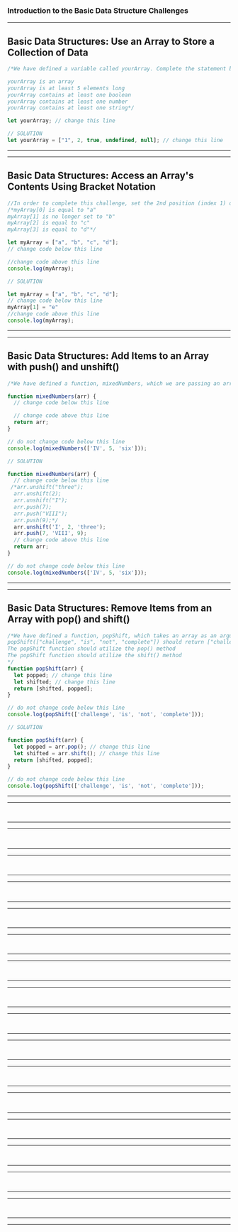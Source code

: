    ### Introduction to the Basic Data Structure Challenges
---
## Basic Data Structures: Use an Array to Store a Collection of Data
```js
/*We have defined a variable called yourArray. Complete the statement by assigning an array of at least 5 elements in length to the yourArray variable. Your array should contain at least one string, one number, and one boolean.

yourArray is an array
yourArray is at least 5 elements long
yourArray contains at least one boolean
yourArray contains at least one number
yourArray contains at least one string*/

let yourArray; // change this line

// SOLUTION
let yourArray = ["1", 2, true, undefined, null]; // change this line
```
---
---
## Basic Data Structures: Access an Array's Contents Using Bracket Notation
```js
//In order to complete this challenge, set the 2nd position (index 1) of myArray to anything you want, besides "b".
/*myArray[0] is equal to "a"
myArray[1] is no longer set to "b"
myArray[2] is equal to "c"
myArray[3] is equal to "d"*/

let myArray = ["a", "b", "c", "d"];
// change code below this line

//change code above this line
console.log(myArray);

// SOLUTION

let myArray = ["a", "b", "c", "d"];
// change code below this line
myArray[1] = "e"
//change code above this line
console.log(myArray);


```
---
---
## Basic Data Structures: Add Items to an Array with push() and unshift()
```js
/*We have defined a function, mixedNumbers, which we are passing an array as an argument. Modify the function by using push() and unshift() to add 'I', 2, 'three' to the beginning of the array and 7, 'VIII', 9 to the end so that the returned array contains representations of the numbers 1-9 in order.*/

function mixedNumbers(arr) {
  // change code below this line

  // change code above this line
  return arr;
}

// do not change code below this line
console.log(mixedNumbers(['IV', 5, 'six']));

// SOLUTION

function mixedNumbers(arr) {
  // change code below this line
 /*arr.unshift("three");
  arr.unshift(2);
  arr.unshift("I");
  arr.push(7);
  arr.push("VIII");
  arr.push(9);*/
  arr.unshift('I', 2, 'three');
  arr.push(7, 'VIII', 9);
  // change code above this line
  return arr;
}

// do not change code below this line
console.log(mixedNumbers(['IV', 5, 'six']));
```
---
---
## Basic Data Structures: Remove Items from an Array with pop() and shift()
```js
/*We have defined a function, popShift, which takes an array as an argument and returns a new array. Modify the function, using pop() and shift(), to remove the first and last elements of the argument array, and assign the removed elements to their corresponding variables, so that the returned array contains their values.
popShift(["challenge", "is", "not", "complete"]) should return ["challenge", "complete"]
The popShift function should utilize the pop() method
The popShift function should utilize the shift() method
*/
function popShift(arr) {
  let popped; // change this line
  let shifted; // change this line
  return [shifted, popped];
}

// do not change code below this line
console.log(popShift(['challenge', 'is', 'not', 'complete']));

// SOLUTION

function popShift(arr) {
  let popped = arr.pop(); // change this line
  let shifted = arr.shift(); // change this line
  return [shifted, popped];
}

// do not change code below this line
console.log(popShift(['challenge', 'is', 'not', 'complete']));
```
---
---
##
```js
```
---
---
##
```js
```
---
---
##
```js
```
---
---
##
```js
```
---
---
##
```js
```
---
---
##
```js
```
---
---
##
```js
```
---
---
##
```js
```
---
---
##
```js
```
---
---
##
```js
```
---
---
##
```js
```
---
---
##
```js
```
---
---
##
```js
```
---
---
##
```js
```
---
---
##
```js
```
---
---
##
```js
```
---
---
##
```js
```
